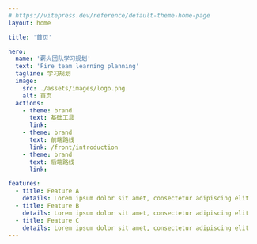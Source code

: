 ```yaml
---
# https://vitepress.dev/reference/default-theme-home-page
layout: home

title: '首页'

hero:
  name: '薪火团队学习规划'
  text: 'Fire team learning planning'
  tagline: 学习规划
  image:
    src: ./assets/images/logo.png
    alt: 首页
  actions:
    - theme: brand
      text: 基础工具
      link:
    - theme: brand
      text: 前端路线
      link: /front/introduction
    - theme: brand
      text: 后端路线
      link:

features:
  - title: Feature A
    details: Lorem ipsum dolor sit amet, consectetur adipiscing elit
  - title: Feature B
    details: Lorem ipsum dolor sit amet, consectetur adipiscing elit
  - title: Feature C
    details: Lorem ipsum dolor sit amet, consectetur adipiscing elit
---
```

